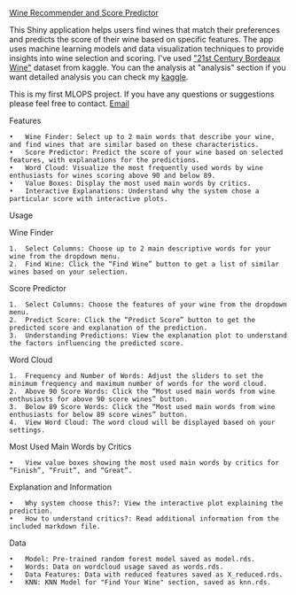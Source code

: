 [Wine Recommender and Score Predictor](https://g1fccn-sertan0afak.shinyapps.io/wine_app/)

This Shiny application helps users find wines that match their preferences and predicts the score of their wine based on specific features. The app uses machine learning models and data visualization techniques to provide insights into wine selection and scoring.
I've used ["21st Century Bordeaux Wine"](https://www.kaggle.com/datasets/mexwell/21st-century-bordeaux-wine-dataset/code) dataset from kaggle. You can the analysis at "analysis" section if you want detailed analysis you can check my [kaggle](https://www.kaggle.com/sertanafak).


This is my first MLOPS project. If you have any questions or suggestions please feel free to contact. 
[Email](setosfk@outlook.com)


Features

	•	Wine Finder: Select up to 2 main words that describe your wine, and find wines that are similar based on these characteristics.
	•	Score Predictor: Predict the score of your wine based on selected features, with explanations for the predictions.
	•	Word Cloud: Visualize the most frequently used words by wine enthusiasts for wines scoring above 90 and below 89.
	•	Value Boxes: Display the most used main words by critics.
	•	Interactive Explanations: Understand why the system chose a particular score with interactive plots.
 Usage

Wine Finder

	1.	Select Columns: Choose up to 2 main descriptive words for your wine from the dropdown menu.
	2.	Find Wine: Click the “Find Wine” button to get a list of similar wines based on your selection.

Score Predictor

	1.	Select Columns: Choose the features of your wine from the dropdown menu.
	2.	Predict Score: Click the “Predict Score” button to get the predicted score and explanation of the prediction.
	3.	Understanding Predictions: View the explanation plot to understand the factors influencing the predicted score.

Word Cloud

	1.	Frequency and Number of Words: Adjust the sliders to set the minimum frequency and maximum number of words for the word cloud.
	2.	Above 90 Score Words: Click the “Most used main words from wine enthusiasts for above 90 score wines” button.
	3.	Below 89 Score Words: Click the “Most used main words from wine enthusiasts for below 89 score wines” button.
	4.	View Word Cloud: The word cloud will be displayed based on your settings.

Most Used Main Words by Critics

	•	View value boxes showing the most used main words by critics for “Finish”, “Fruit”, and “Great”.

Explanation and Information

	•	Why system choose this?: View the interactive plot explaining the prediction.
	•	How to understand critics?: Read additional information from the included markdown file.

Data

	•	Model: Pre-trained random forest model saved as model.rds.
	•	Words: Data on wordcloud usage saved as words.rds.
	•	Data Features: Data with reduced features saved as X_reduced.rds.
	•	KNN: KNN Model for "Find Your Wine" section, saved as knn.rds.

